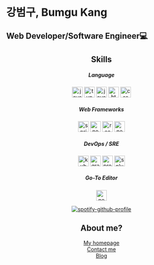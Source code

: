 # 강범구, Bumgu Kang
## Web Developer/Software Engineer💻

<div align="center">

**Skills**  
---
##### Language
<img alt="javascript" src="https://img.shields.io/badge/JavaScript-F7DF1E?style=for-the-badge&logo=JavaScript&logoColor=white" height="28px" />
<img alt="typescript" src="https://img.shields.io/badge/TypeScript-007ACC?style=for-the-badge&logo=typescript&logoColor=white" height="28px" />
<img alt="java" src="https://img.shields.io/badge/Java-ED8B00?style=for-the-badge&logo=openjdk&logoColor=white" height="28px" />
<img alt="html" src="https://img.shields.io/badge/-HTML5-%23F7DF1E?style=flat-square&logo=HTML5&logoColor=white&color=E34F26" height="28px"/>
<img alt="css" src="https://img.shields.io/badge/-CSS3-%23F7DF1E?style=flat-square&logo=CSS3&logoColor=white&color=1572B6" height="28px" />

##### Web Frameworks
<img alt="spring" src="https://img.shields.io/badge/Spring-6DB33F?style=for-the-badge&logo=spring&logoColor=white" height="28px" />
<img alt="nodejs" src="https://img.shields.io/badge/Node.js-43853D?style=for-the-badge&logo=node.js&logoColor=white" height="28px" />
<img alt="react" src="https://img.shields.io/badge/React-20232A?style=for-the-badge&logo=react&logoColor=61DAFB" height="28px" />
<img alt="nextjs" src="https://img.shields.io/badge/Next.js-000?logo=nextdotjs&logoColor=fff&style=for-the-badge" height="28px" />

##### DevOps / SRE
<img alt="kubernetes" src="https://img.shields.io/badge/Prometheus-E6522C?style=for-the-badge&logo=Prometheus&logoColor=white" height="28px" />
<img alt="grafana" src="https://img.shields.io/badge/grafana-%23F46800.svg?style=for-the-badge&logo=grafana&logoColor=white" height="28px" />
<img alt="prometheus" src="https://img.shields.io/badge/kubernetes-%23326ce5.svg?style=for-the-badge&logo=kubernetes&logoColor=white" height="28px" />
<img alt="splunk" src="https://img.shields.io/badge/splunk-%23000000.svg?style=for-the-badge&logo=splunk&logoColor=white" height="28px" />

##### Go-To Editor
<img alt="neovim" src="https://img.shields.io/badge/NeoVim-%2357A143.svg?&style=for-the-badge&logo=neovim&logoColor=white" height="28px" />



[![spotify-github-profile](https://spotify-github-profile.kittinanx.com/api/view?uid=3k75udaz705fa2fh6evjykafn&cover_image=true&theme=natemoo-re&show_offline=false&background_color=121212&interchange=true&bar_color=53b14f&bar_color_cover=true)](https://github.com/kittinan/spotify-github-profile)
## **About me?**
<a href="https://bumgu.com" target="_blank">My homepage<a/>  
<a href="mailto:flrhyme9@gmail.com" target="_blank" >Contact me<a/>  
<a href="https://velog.io/@kellyb9/posts" target="_blank">Blog<a/>

<div/>

